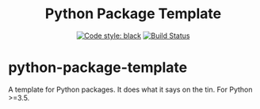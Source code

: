 <h1 align="center">Python Package Template</h1>

<p align="center">
<a href="https://github.com/ambv/black"><img alt="Code style: black" src="https://img.shields.io/badge/code%20style-black-000000.svg"></a>
<a href="https://github.com/PeakBI/python-package-template/actions"><img alt="Build Status" src="https://github.com/markdouthwaite/python-package-template/workflows/Build/badge.svg"></a>
</p>

# python-package-template

A template for Python packages. It does what it says on the tin. For Python >=3.5.
